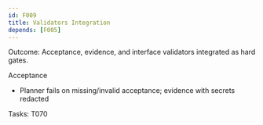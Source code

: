 ```yaml
---
id: F009
title: Validators Integration
depends: [F005]
---
```


Outcome: Acceptance, evidence, and interface validators integrated as hard gates.

Acceptance
- Planner fails on missing/invalid acceptance; evidence with secrets redacted

Tasks: T070
